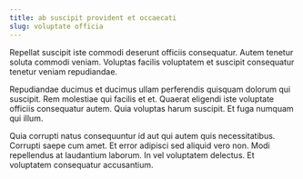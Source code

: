 ```yaml
---
title: ab suscipit provident et occaecati
slug: voluptate officia
---
```


Repellat suscipit iste commodi deserunt officiis consequatur. Autem tenetur soluta commodi veniam. Voluptas facilis voluptatem et suscipit consequatur tenetur veniam repudiandae.

Repudiandae ducimus et ducimus ullam perferendis quisquam dolorum qui suscipit. Rem molestiae qui facilis et et. Quaerat eligendi iste voluptate officiis consequatur autem. Quia voluptas harum suscipit. Et fuga numquam qui illum.

Quia corrupti natus consequuntur id aut qui autem quis necessitatibus. Corrupti saepe cum amet. Et error adipisci sed aliquid vero non. Modi repellendus at laudantium laborum. In vel voluptatem delectus. Et voluptatem consequatur accusantium.
